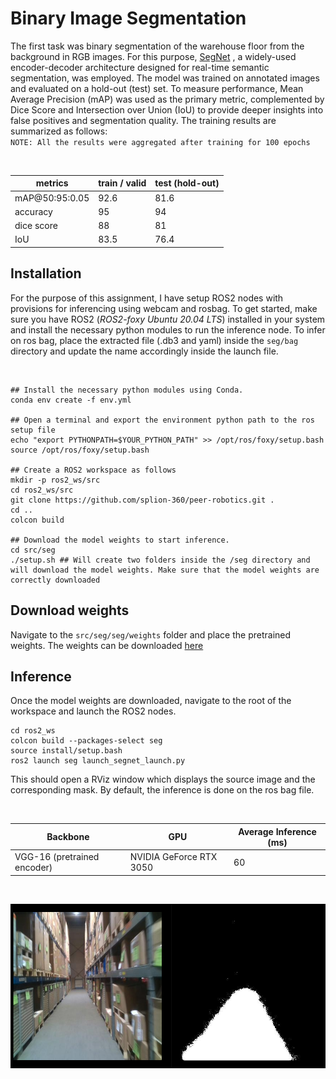 # Binary Image Segmentation 
The first task was binary segmentation of the warehouse floor from the background in RGB images. For this purpose, [SegNet](https://arxiv.org/abs/1511.00561) , a widely-used encoder-decoder architecture designed for real-time semantic segmentation, was employed. The model was trained on annotated images and evaluated on a hold-out (test) set. To measure performance, Mean Average Precision (mAP) was used as the primary metric, complemented by Dice Score and Intersection over Union (IoU) to provide deeper insights into false positives and segmentation quality. The training results are summarized as follows:
<br>
`NOTE: All the results were aggregated after training for 100 epochs`

<br>

| metrics      | train / valid | test (hold-out) | 
| -------------- | --------------- | ---------------| 
|mAP@50:95:0.05| 92.6 | 81.6| 
|accuracy|95|94|
|dice score|88|81|
|IoU|83.5| 76.4|

## Installation
For the purpose of this assignment, I have setup ROS2 nodes with provisions for inferencing using webcam and rosbag. To get started, make sure you have ROS2 (*ROS2-foxy Ubuntu 20.04 LTS*) installed in your system and install the necessary python modules to run the inference node. To infer on ros bag, place the extracted file (.db3 and yaml) inside the `seg/bag` directory and update the name accordingly inside the launch file. 

<br>

```
## Install the necessary python modules using Conda. 
conda env create -f env.yml

## Open a terminal and export the environment python path to the ros setup file 
echo "export PYTHONPATH=$YOUR_PYTHON_PATH" >> /opt/ros/foxy/setup.bash 
source /opt/ros/foxy/setup.bash

## Create a ROS2 workspace as follows 
mkdir -p ros2_ws/src
cd ros2_ws/src 
git clone https://github.com/splion-360/peer-robotics.git .
cd ..
colcon build 

## Download the model weights to start inference. 
cd src/seg
./setup.sh ## Will create two folders inside the /seg directory and will download the model weights. Make sure that the model weights are correctly downloaded

```

## Download weights 
Navigate to the `src/seg/seg/weights` folder and place the pretrained weights. The weights can be downloaded [here](https://drive.google.com/file/d/1V0Ax7RgARmh00KV3CjMrs1TXdk3zrDib/view?usp=sharing) 

## Inference
Once the model weights are downloaded, navigate to the root of the workspace and launch the ROS2 nodes. 
```
cd ros2_ws
colcon build --packages-select seg
source install/setup.bash
ros2 launch seg launch_segnet_launch.py
```
This should open a RViz window which displays the source image and the corresponding mask. By default, the inference is done on the ros bag file.  

<br>

| Backbone     | GPU | Average Inference (ms)| 
| -------------- | --------------- | ---------------| 
|VGG-16 (pretrained encoder)| NVIDIA GeForce RTX 3050 | 60| 

<br>

![](./assets/segment.png)
